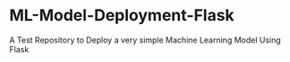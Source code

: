# ML-Model-Deployment-Flask
A Test Repository to Deploy a very simple Machine Learning Model Using Flask

